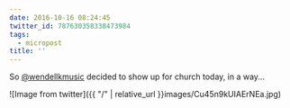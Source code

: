 ```yaml
---
date: 2016-10-16 08:24:45
twitter_id: 787630358338473984
tags:
  - micropost
title: ''
---
```


So [@wendellkmusic](https://twitter.com/wendellkmusic) decided to show up for church today, in a way...

![Image from twitter]({{ "/" | relative_url  }}images/Cu45n9kUIAErNEa.jpg)
